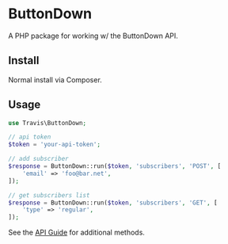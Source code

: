# ButtonDown

A PHP package for working w/ the ButtonDown API.

## Install

Normal install via Composer.

## Usage

```php
use Travis\ButtonDown;

// api token
$token = 'your-api-token';

// add subscriber
$response = ButtonDown::run($token, 'subscribers', 'POST', [
	'email' => 'foo@bar.net',
]);

// get subscribers list
$response = ButtonDown::run($token, 'subscribers', 'GET', [
	'type' => 'regular',
]);
```

See the [API Guide](https://api.buttondown.email/v1/schema#section/Introduction) for additional methods.